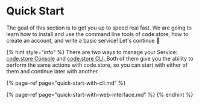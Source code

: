 # Quick Start

The goal of this section is to get you up to speed real fast. We are going to learn how to install and use the command line tools of code.store, how to create an account, and write a basic service! Let's continue 🚀

{% hint style="info" %}
There are two ways to manage your Service: [code.store Console](quick-start-with-web-interface.md) and [code.store CLI. ](quick-start-with-cli.md)Both of them give you the ability to perform the same actions with code.store, so you can start with either of them and continue later with another.

{% page-ref page="quick-start-with-cli.md" %}

{% page-ref page="quick-start-with-web-interface.md" %}
{% endhint %}



